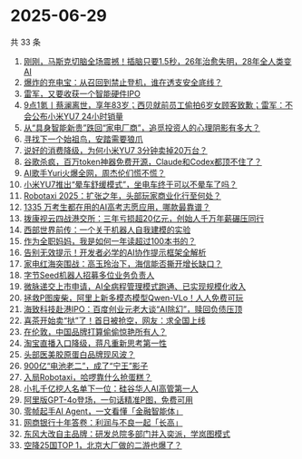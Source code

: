 # 2025-06-29

共 33 条

<!-- BEGIN 36KR -->
<!-- 最后更新时间 2025-06-29 06:08:09 +0800 -->
1. [刚刚，马斯克切脑全场震撼！插脑只要1.5秒，26年治愈失明，28年全人类变AI](https://36kr.com/p/3355824849324039)
1. [爆炸的充电宝：从召回到禁止登机，谁在透支安全底线？](https://36kr.com/p/3354776326772865)
1. [雷军，又要收获一个智能硬件IPO](https://36kr.com/p/3354745960679426)
1. [9点1氪丨蔡澜离世，享年83岁；西贝就前员工偷拍6岁女顾客致歉；雷军：不会公布小米YU7 24小时销量](https://36kr.com/p/3354876874360841)
1. [从“具身智能新贵”跌回“家电厂商”，追觅投资人的心理阴影有多大？](https://36kr.com/p/3354838056999043)
1. [寻找下一个始祖鸟，安踏需要狼爪](https://36kr.com/p/3354807469147907)
1. [说好的消费降级，为何小米YU7 3分钟卖掉20万台？](https://36kr.com/p/3354619269236738)
1. [谷歌杀疯，百万token神器免费开源，Claude和Codex都顶不住了？](https://36kr.com/p/3354371057939073)
1. [AI歌手Yuri火爆全网，周杰伦们慌不慌？](https://36kr.com/p/3354851386853128)
1. [小米YU7推出“晕车舒缓模式”，坐电车终于可以不晕车了吗？](https://36kr.com/p/3354473570611845)
1. [Robotaxi 2025：扩张之年，头部玩家商业化行至何处？](https://36kr.com/p/3355681837745925)
1. [1335 万考生都在用的AI高考志愿应用，哪款最靠谱？](https://36kr.com/p/3354871626417927)
1. [拨康视云四战港交所：三年亏损超20亿元，创始人千万年薪碾压同行](https://36kr.com/p/3354737851177097)
1. [西部世界前传：一个关于机器人自我建模的实验](https://36kr.com/p/3354371400587655)
1. [作为全职妈妈，我是如何一年读超过100本书的？](https://36kr.com/p/3317383050848770)
1. [告别无效提示！开发者必学的AI协作提示框架全解析](https://36kr.com/p/3324672256960770)
1. [家电红海突围战：高玉玲治下，海信能否撕开增长缺口？](https://36kr.com/p/3354797625170311)
1. [字节Seed机器人招募多位业务负责人](https://36kr.com/p/3354929269540872)
1. [微脉递交上市申请，AI全病程管理模式跑通、已实现规模化收入](https://36kr.com/p/3355400170702596)
1. [拯救P图废柴，阿里上新多模态模型Qwen-VLo！人人免费可玩](https://36kr.com/p/3355674845104132)
1. [海致科技赴港IPO：百度创业元老大谈“AI除幻”，赎回负债压顶](https://36kr.com/p/3354967454177417)
1. [喜茶开始卖“挞”了！首日被抢空，网友：求全国上线](https://36kr.com/p/3355480365958920)
1. [在伦敦，中国品牌打算偷偷惊艳所有人？](https://36kr.com/p/3355512592877316)
1. [淘宝直播入口降级，蒋凡重新思考第一性](https://36kr.com/p/3355488135251976)
1. [头部医美胶原蛋白品牌现风波？](https://36kr.com/p/3355337829680899)
1. [900亿“电池老二”，成了“宁王”影子](https://36kr.com/p/3354717836150786)
1. [入局Robotaxi，哈啰靠什么抢蛋糕？](https://36kr.com/p/3354715383564036)
1. [小扎千亿挖人名单下一位：硅谷华人AI高管第一人](https://36kr.com/p/3355674623100677)
1. [阿里版GPT-4o登场，一句话精准P图，免费可用](https://36kr.com/p/3355376004204291)
1. [零帧起手AI Agent，一文看懂「金融智能体」](https://36kr.com/p/3355464281622531)
1. [网商银行十年答卷：利润与不良一起「长高」](https://36kr.com/p/3354792029308930)
1. [东风大改自主品牌：研发总院多部门并入奕派，学岚图模式](https://36kr.com/p/3355449207494793)
1. [空降25国TOP 1，北京大厂做的二游也爆了？](https://36kr.com/p/3354743200925448)
<!-- END 36KR -->